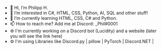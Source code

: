 - 👋 Hi, I’m Philipp H.
- 👀 I’m interested in C#, HTML, CSS, Python, AI, SQL and other stuff!
- 🌱 I’m currently learning HTML, CSS, C# and Python.
- 📫 How to reach me? Add me at Discord: _Phil#0001
- ⚙️ I'm currently working on a Discord bot (Lucidity) and a website (later you will see the link here)
- ⚙️ I'm using Libraries like Discord.py | pillow | PyTorch | Discord.NET | 
<!---
PhilXi/PhilXi is a ✨ special ✨ repository because its `README.md` (this file) appears on your GitHub profile.
You can click the Preview link to take a look at your changes.
--->

